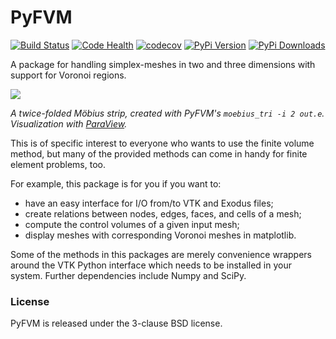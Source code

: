 # PyFVM

[![Build Status](https://travis-ci.org/nschloe/pyfvm.svg?branch=master)](https://travis-ci.org/nschloe/pyfvm)
[![Code Health](https://landscape.io/github/nschloe/pyfvm/master/landscape.png)](https://landscape.io/github/nschloe/pyfvm/master)
[![codecov](https://codecov.io/gh/nschloe/pyfvm/branch/master/graph/badge.svg)](https://codecov.io/gh/nschloe/pyfvm)
[![PyPi Version](https://img.shields.io/pypi/v/pyfvm.svg)](https://pypi.python.org/pypi/pyfvm)
[![PyPi Downloads](https://img.shields.io/pypi/dm/pyfvm.svg)](https://pypi.python.org/pypi/pyfvm)

A package for handling simplex-meshes in two and three dimensions with support for Voronoi regions.

![](https://nschloe.github.io/pyfvm/moebius2.png)

*A twice-folded Möbius strip, created with PyFVM's `moebius_tri -i 2 out.e`. Visualization with [ParaView](http://www.paraview.org/).*

This is of specific interest to everyone who wants to use the finite volume method, but many of the provided methods can come in handy for finite element problems, too.

For example, this package is for you if you want to:

* have an easy interface for I/O from/to VTK and Exodus files;
* create relations between nodes, edges, faces, and cells of a mesh;
* compute the control volumes of a given input mesh;
* display meshes with corresponding Voronoi meshes in matplotlib.

Some of the methods in this packages are merely convenience wrappers around the VTK Python interface which needs to be installed in your system. Further dependencies include Numpy and SciPy.

### License

PyFVM is released under the 3-clause BSD license.
